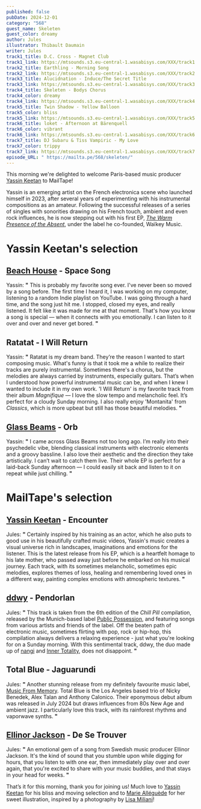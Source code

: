 ```yaml
---
published: false
pubDate: 2024-12-01
category: "568"
guest_name: Skeleten
guest_color: dreamy
author: Jules
illustrator: Thibault Daumain
writer: Jules
track1_title: D.C. Cross - Magnet Club
track1_link: https://mtsounds.s3.eu-central-1.wasabisys.com/XXX/track1.mp3
track2_title: Earthling - Morning Song
track2_link: https://mtsounds.s3.eu-central-1.wasabisys.com/XXX/track2.mp3
track3_title: Alucidnation - Induce/The Secret Title
track3_link: https://mtsounds.s3.eu-central-1.wasabisys.com/XXX/track3.mp3
track4_title: Skeleten - Bodys Chorus
track4_color: dreamy
track4_link: https://mtsounds.s3.eu-central-1.wasabisys.com/XXX/track4.mp3
track5_title: Twin Shadow - Yellow Balloon
track5_color: bliss
track5_link: https://mtsounds.s3.eu-central-1.wasabisys.com/XXX/track5.mp3
track6_title: loket - Afternoon at Bärenquell
track6_color: vibrant
track6_link: https://mtsounds.s3.eu-central-1.wasabisys.com/XXX/track6.mp3
track7_title: DJ Subaru & Tiss Vampiric - My Love
track7_color: trippy
track7_link: https://mtsounds.s3.eu-central-1.wasabisys.com/XXX/track7.mp3
episode_URL: " https://mailta.pe/568/skeleten/"
---
```

This morning we're delighted to welcome Paris-based music producer [Yassin Keetan](https://www.instagram.com/yassinkeetan/) to MailTape!

Yassin is an emerging artist on the French electronica scene who launched himself in 2023, after several years of experimenting with his instrumental compositions as an amateur. Following the successful releases of a series of singles with sonorities drawing on his French touch, ambient and even rock influences, he is now stepping out with his first EP, <i>[The Warm Presence of the Absent](https://www.diggersfactory.com/fr/vinyl/321728/yassin-keetan-the-warm-presence-of-the-absent)</i>, under the label he co-founded, Waïkey Music. 

# Yassin Keetan's selection




## [Beach House](https://beachhouse.bandcamp.com/) - Space Song



Yassin: **"** This is probably my favorite song ever. I've never been so moved by a song before.  The first time I heard it, I was working on my computer, listening to a random Indie  playlist on YouTube. I was going through a hard time, and the song just hit me. I  stopped, closed my eyes, and really listened. It felt like it was made for me at that  moment. That's how you know a song is special — when it connects with you  emotionally. I can listen to it over and over and never get bored.  **"** 



## Ratatat - I Will Return



Yassin: **"** Ratatat is my dream band. They’re the reason I wanted to start composing music.  What's funny is that it took me a while to realize their tracks are purely  instrumental. Sometimes there's a chorus, but the melodies are always carried by  instruments, especially guitars. That’s when I understood how powerful  instrumental music can be, and when I knew I wanted to include it in my own work.  'I Will Return' is my favorite track from their album <i>Magnifique</i> — I love the slow  tempo and melancholic feel. It’s perfect for a cloudy Sunday morning. I also really  enjoy 'Montanita' from <i>Classics</i>, which is more upbeat but still has those beautiful  melodies.  **"**



## [Glass Beams](https://glassbeams.bandcamp.com/album/mahal) - Orb



Yassin: **"** I came across Glass Beams not too long ago. I’m really into their psychedelic vibe,  blending classical instruments with electronic elements and a groovy bassline. I  also love their aesthetic and the direction they take artistically. I can’t wait to catch  them live. Their whole EP is perfect for a laid-back Sunday afternoon — I could  easily sit back and listen to it on repeat while just chilling. **"** 



# MailTape's selection



## [Yassin Keetan](https://open.spotify.com/intl-fr/artist/4dXO04GueTAdrrRvR5q6NK) - Encounter



Jules: **"** Certainly inspired by his training as an actor, which he also puts to good use in his beautifully crafted music videos, Yassin's music creates a visual universe rich in landscapes, imaginations and emotions for the listener. This is the latest release from his EP, which is a heartfelt homage to his late mother, who passed away just before he embarked on his musical journey. Each track, with its sometimes melancholic, sometimes epic melodies, explores themes of loss, healing and remembering loved ones in a different way, painting complex emotions with atmospheric textures. **"** 



## [ddwy](https://ddwy.bandcamp.com/) - Pendorlan



 Jules: **"** This track is taken from the 6th edition of the <i>Chill Pill</i> compilation, released by the Munich-based label [Public Possession](https://publicpossession.bandcamp.com/album/chill-pill-vi), and featuring songs from various artists and friends of the label. Off the beaten path of electronic music, sometimes flirting with pop, rock or hip-hop, this compilation always delivers a relaxing experience - just what you're looking for on a Sunday morning. With this sentimental track, ddwy, the duo made up of [nangi](https://www.instagram.com/nangiiiiiiiii/) and [Inner Totality](https://www.instagram.com/innertotality/), does not disappoint. **"** 



## Total Blue - Jaguarundi



Jules: **"** Another stunning release from my definitely favourite music label, [Music From Memory](https://music-from-memory.bandcamp.com/). Total Blue is the Los Angeles based trio of Nicky Benedek, Alex Talan and Anthony Calonico. Their eponymous debut album was released in July 2024 but draws influences from 80s New Age and ambient jazz. I particularly love this track, with its rainforest rhythms and vaporwave synths. **"** 



## [Ellinor Jackson](https://soundcloud.com/ellinor-jackson) - De Se Trouver



 Jules: **"** An emotional gem of a song from Swedish music producer Ellinor Jackson. It's the kind of sound that you stumble upon while digging for hours, that you listen to with one ear, then immediately play over and over again, that you're excited to share with your music buddies, and that stays in your head for weeks. **"**  



That’s it for this morning, thank you for joining us! Much love to [Yassin Keetan](https://www.instagram.com/yassinkeetan/) for his bliss and moving selection and to [Marie Alléguède](https://mariealleguede.com/) for her sweet illustration, inspired by a photography by [Lisa Miliani](https://lisamiliani.com/)!
